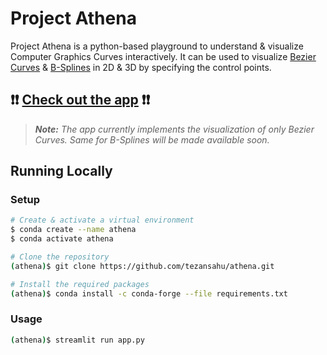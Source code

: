 # Project Athena

Project Athena is a python-based playground to understand & visualize Computer Graphics Curves interactively. It can be used to visualize [Bezier Curves](https://en.wikipedia.org/wiki/B%C3%A9zier_curve) & [B-Splines](https://en.wikipedia.org/wiki/B-spline) in 2D & 3D by specifying the control points.


## ❗❗ [Check out the app](https://project-athena-v1.herokuapp.com/) ❗❗

> _**Note:** The app currently implements the visualization of only Bezier Curves. Same for B-Splines will be made available soon._

## Running Locally

### Setup

```bash
# Create & activate a virtual environment
$ conda create --name athena
$ conda activate athena

# Clone the repository
(athena)$ git clone https://github.com/tezansahu/athena.git

# Install the required packages
(athena)$ conda install -c conda-forge --file requirements.txt
```

### Usage

```bash
(athena)$ streamlit run app.py
```